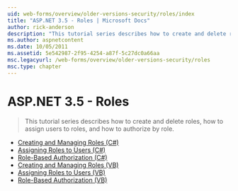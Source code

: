 ```yaml
---
uid: web-forms/overview/older-versions-security/roles/index
title: "ASP.NET 3.5 - Roles | Microsoft Docs"
author: rick-anderson
description: "This tutorial series describes how to create and delete roles, how to assign users to roles, and how to authorize by role."
ms.author: aspnetcontent
ms.date: 10/05/2011
ms.assetid: 5e542987-2f95-4254-a87f-5c27dc0a66aa
msc.legacyurl: /web-forms/overview/older-versions-security/roles
msc.type: chapter
---
```

ASP.NET 3.5 - Roles
====================
> This tutorial series describes how to create and delete roles, how to assign users to roles, and how to authorize by role.


- [Creating and Managing Roles (C#)](creating-and-managing-roles-cs.md)
- [Assigning Roles to Users (C#)](assigning-roles-to-users-cs.md)
- [Role-Based Authorization (C#)](role-based-authorization-cs.md)
- [Creating and Managing Roles (VB)](creating-and-managing-roles-vb.md)
- [Assigning Roles to Users (VB)](assigning-roles-to-users-vb.md)
- [Role-Based Authorization (VB)](role-based-authorization-vb.md)
